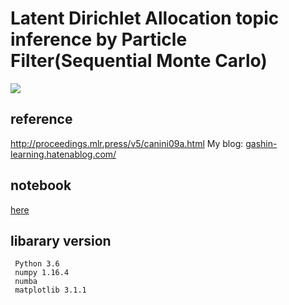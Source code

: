 
# Latent Dirichlet Allocation topic inference by Particle Filter(Sequential Monte Carlo)

<img src=https://cdn-ak.f.st-hatena.com/images/fotolife/g/gashin_learning/20191103/20191103165515.png>

## reference
http://proceedings.mlr.press/v5/canini09a.html
My blog: [gashin-learning.hatenablog.com/](https://gashin-learning.hatenablog.com/entry/2019/08/28/154500)


## notebook
[here](https://github.com/Gashin-Learning/blog_contents/blob/master/002_nonparaBayes_3D_IRM_gibbs_sampling/expriment_of_IRM_3D_gibs_sampling.ipynb)

## libarary version

```
 Python 3.6
 numpy 1.16.4
 numba
 matplotlib 3.1.1
```


